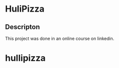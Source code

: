 # HuliPizza



## Descripton

This project was done in an online course on linkedin.







# hullipizza
